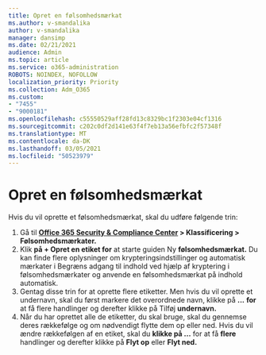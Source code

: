 ```yaml
---
title: Opret en følsomhedsmærkat
ms.author: v-smandalika
author: v-smandalika
manager: dansimp
ms.date: 02/21/2021
audience: Admin
ms.topic: article
ms.service: o365-administration
ROBOTS: NOINDEX, NOFOLLOW
localization_priority: Priority
ms.collection: Adm_O365
ms.custom:
- "7455"
- "9000181"
ms.openlocfilehash: c55550529aff28fd13c8329bc1f2303e04cf1316
ms.sourcegitcommit: c202c0df2d141e63f4f7eb13a56efbfc2f57348f
ms.translationtype: MT
ms.contentlocale: da-DK
ms.lasthandoff: 03/05/2021
ms.locfileid: "50523979"
---
```

# <a name="create-a-sensitivity-label"></a>Opret en følsomhedsmærkat

Hvis du vil oprette et følsomhedsmærkat, skal du udføre følgende trin:

1. Gå til **[Office 365 Security & Compliance Center](https://sip.protection.office.com/) > Klassificering > Følsomhedsmærkater.**
2. Klik **på + Opret en etiket for** at starte guiden Ny **følsomhedsmærkat.** Du kan finde flere oplysninger om [](https://docs.microsoft.com/microsoft-365/compliance/encryption-sensitivity-labels) krypteringsindstillinger og automatisk mærkater [](https://docs.microsoft.com/microsoft-365/compliance/apply-sensitivity-label-automatically)i Begræns adgang til indhold ved hjælp af kryptering i følsomhedsmærkater og anvende en følsomhedsmærkat på indhold automatisk.
3. Gentag disse trin for at oprette flere etiketter. Men hvis du vil oprette et undernavn, skal du først markere det overordnede navn, klikke på **...** **for** at få flere handlinger og derefter klikke på Tilføj **undernavn.**
4. Når du har oprettet alle de etiketter, du skal bruge, skal du gennemse deres rækkefølge og om nødvendigt flytte dem op eller ned. Hvis du vil ændre rækkefølgen af en etiket, skal du **klikke på ...** for at få **flere** handlinger og derefter klikke på **Flyt op** eller **Flyt ned.** 
